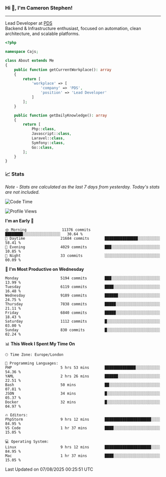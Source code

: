 ### Hi 👋, I'm Cameron Stephen!

---

Lead Developer at [PDS](https://prindatasolutions.co.uk)  
Backend & Infrastructure enthusiast, focused on automation, clean architecture, and scalable platforms.


```php
<?php

namespace Cajs;

class About extends Me
{
    public function getCurrentWorkplace(): array
    {
        return [
            'workplace' => [
                'company' => 'PDS',
                'position' => 'Lead Developer'
            ]
        ];
    }

    public function getDailyKnowledge(): array
    {
        return [
            Php::class,
            Javascript::class,
            Laravel::class,
            Symfony::class,
            Go::class,
        ];
    }
}
```

### 📈 Stats
<p><em>Note - Stats are calculated as the last 7 days from yesterday. Today's stats are not included.</em></p>


<!--START_SECTION:waka-->
![Code Time](http://img.shields.io/badge/Code%20Time-4%2C628%20hrs%205%20mins-blue)

![Profile Views](http://img.shields.io/badge/Profile%20Views-0-blue)

**I'm an Early 🐤** 

```text
🌞 Morning                11376 commits       ████████░░░░░░░░░░░░░░░░░   30.64 % 
🌆 Daytime                21684 commits       ███████████████░░░░░░░░░░   58.41 % 
🌃 Evening                4029 commits        ███░░░░░░░░░░░░░░░░░░░░░░   10.85 % 
🌙 Night                  33 commits          ░░░░░░░░░░░░░░░░░░░░░░░░░   00.09 % 
```
📅 **I'm Most Productive on Wednesday** 

```text
Monday                   5194 commits        ███░░░░░░░░░░░░░░░░░░░░░░   13.99 % 
Tuesday                  6119 commits        ████░░░░░░░░░░░░░░░░░░░░░   16.48 % 
Wednesday                9189 commits        ██████░░░░░░░░░░░░░░░░░░░   24.75 % 
Thursday                 7838 commits        █████░░░░░░░░░░░░░░░░░░░░   21.11 % 
Friday                   6840 commits        █████░░░░░░░░░░░░░░░░░░░░   18.43 % 
Saturday                 1112 commits        █░░░░░░░░░░░░░░░░░░░░░░░░   03.00 % 
Sunday                   830 commits         █░░░░░░░░░░░░░░░░░░░░░░░░   02.24 % 
```


📊 **This Week I Spent My Time On** 

```text
🕑︎ Time Zone: Europe/London

💬 Programming Languages: 
PHP                      5 hrs 53 mins       ██████████████░░░░░░░░░░░   54.36 % 
YAML                     2 hrs 26 mins       ██████░░░░░░░░░░░░░░░░░░░   22.51 % 
Bash                     50 mins             ██░░░░░░░░░░░░░░░░░░░░░░░   07.81 % 
JSON                     34 mins             █░░░░░░░░░░░░░░░░░░░░░░░░   05.37 % 
Docker                   32 mins             █░░░░░░░░░░░░░░░░░░░░░░░░   04.97 % 

🔥 Editors: 
PhpStorm                 9 hrs 12 mins       █████████████████████░░░░   84.95 % 
VS Code                  1 hr 37 mins        ████░░░░░░░░░░░░░░░░░░░░░   15.05 % 

💻 Operating System: 
Linux                    9 hrs 12 mins       █████████████████████░░░░   84.95 % 
Mac                      1 hr 37 mins        ████░░░░░░░░░░░░░░░░░░░░░   15.05 % 
```


 Last Updated on 07/08/2025 00:25:51 UTC
<!--END_SECTION:waka-->

